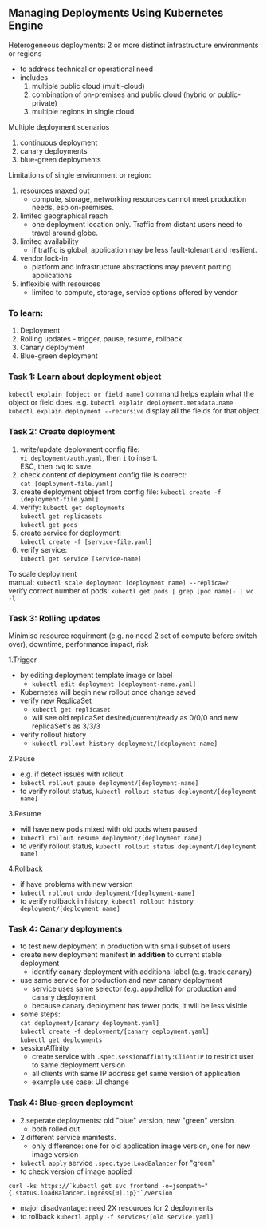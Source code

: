 ## Managing Deployments Using Kubernetes Engine
Heterogeneous deployments: 2 or more distinct infrastructure environments or regions
  - to address technical or operational need
  - includes
    1. multiple public cloud (multi-cloud)
    2. combination of on-premises and public cloud (hybrid or public-private)
    3. multiple regions in single cloud

Multiple deployment scenarios
1. continuous deployment
2. canary deployments
3. blue-green deployments

Limitations of single environment or region:
1. resources maxed out
    - compute, storage, networking resources cannot meet production needs, esp on-premises.
2. limited geographical reach
    - one deployment location only. Traffic from distant users need to travel around globe.
3. limited availability
    - if traffic is global, application may be less fault-tolerant and resilient.
4. vendor lock-in
    - platform and infrastructure abstractions may prevent porting applications
5. inflexible with resources
    - limited to compute, storage, service options offered by vendor

### To learn:
1. Deployment
2. Rolling updates - trigger, pause, resume, rollback
3. Canary deployment
4. Blue-green deployment    

### Task 1: Learn about deployment object
`kubectl explain [object or field name]` command helps explain what the object or field does. e.g. `kubectl explain deployment.metadata.name`  
`kubectl explain deployment --recursive` display all the fields for that object

### Task 2: Create deployment
1. write/update deployment config file:  
  `vi deployment/auth.yaml`, then `i` to insert.  
  ESC, then `:wq` to save.  
2. check content of deployment config file is correct:  
  `cat [deployment-file.yaml]`
3. create deployment object from config file:
  `kubectl create -f [deployment-file.yaml]`
4. verify:
  `kubectl get deployments`  
  `kubectl get replicasets`  
  `kubectl get pods`  
5. create service for deployment:  
`kubectl create -f [service-file.yaml]`
6. verify service:  
`kubectl get service [service-name]`

To scale deployment  
manual: `kubectl scale deployment [deployment name] --replica=?`  
verify correct number of pods: `kubectl get pods | grep [pod name]- | wc -l`  

### Task 3: Rolling updates  
Minimise resource requirment (e.g. no need 2 set of compute before switch over), downtime, performance impact, risk  

1.Trigger 
  - by editing deployment template image or label
    - `kubectl edit deployment [deployment-name.yaml]`
  - Kubernetes will begin new rollout once change saved
  - verify new ReplicaSet
    - `kubectl get replicaset`
    - will see old replicaSet desired/current/ready as 0/0/0 and new replicaSet's as 3/3/3
  - verify rollout history
    - `kubectl rollout history deployment/[deployment-name]`  

2.Pause
  - e.g. if detect issues with rollout
  - `kubectl rollout pause deployment/[deployment-name]`
  - to verify rollout status, `kubectl rollout status deployment/[deployment name]`

3.Resume
  - will have new pods mixed with old pods when paused
  - `kubectl rollout resume deployment/[deployment name]`
  - to verify rollout status, `kubectl rollout status deployment/[deployment name]`

4.Rollback
  - if have problems with new version
  - `kubectl rollout undo deployment/[deployment-name]`
  - to verify rollback in history, `kubectl rollout history deployment/[deployment name]`

  ### Task 4: Canary deployments
  - to test new deployment in production with small subset of users
  - create new deployment manifest **in addition** to current stable deployment
    - identify canary deployment with additional label (e.g. track:canary)
  - use same service for production and new canary deployment
    - service uses same selector (e.g. app:hello) for production and canary deployment
    - because canary deployment has fewer pods, it will be less visible
  - some steps:  
    `cat deployment/[canary deployment.yaml]`  
    `kubectl create -f deployment/[canary deployment.yaml]`  
    `kubectl get deployments`  
  - sessionAffinity  
    - create service with `.spec.sessionAffinity:ClientIP` to restrict user to same deployment version
    - all clients with same IP address get same version of application
    - example use case: UI change

### Task 4: Blue-green deployment
  - 2 seperate deployments: old "blue" version, new "green" version
    - both rolled out
  - 2 different service manifests. 
    - only difference: one for old application image version, one for new image version
  - `kubectl apply` service `.spec.type:LoadBalancer` for "green"
  - to check version of image applied
  ```
  curl -ks https://`kubectl get svc frontend -o=jsonpath="{.status.loadBalancer.ingress[0].ip}"`/version
  ```
  - major disadvantage: need 2X resources for 2 deployments
  - to rollback `kubectl apply -f services/[old service.yaml]`

